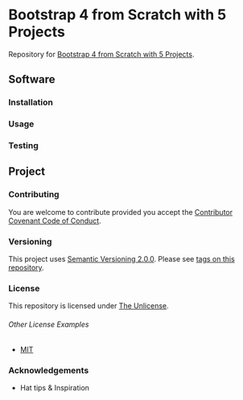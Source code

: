 # Bootstrap 4 from Scratch with 5 Projects

Repository for [Bootstrap 4 from Scratch with 5 Projects](https://www.udemy.com/course/bootstrap-4-from-scratch-with-5-projects/).

## Software

### Installation

### Usage

### Testing

## Project

### Contributing

You are welcome to contribute provided you accept the [Contributor Covenant Code of Conduct](CONTRIBUTING.md).

### Versioning

This project uses [Semantic Versioning 2.0.0](http://semver.org/). Please see [tags on this repository](https://github.com/your/project/tags).

### License

This repository is licensed under [The Unlicense](LICENSE.md).

###### Other License Examples

- [MIT](https://choosealicense.com/licenses/mit/)<br/>

### Acknowledgements

- Hat tips & Inspiration
